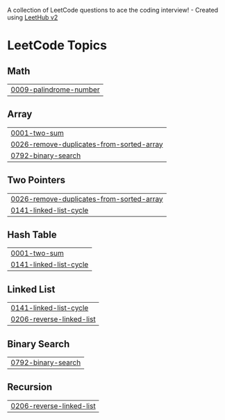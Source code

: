 A collection of LeetCode questions to ace the coding interview! - Created using [LeetHub v2](https://github.com/arunbhardwaj/LeetHub-2.0)
<!---LeetCode Topics Start-->
# LeetCode Topics
## Math
|  |
| ------- |
| [0009-palindrome-number](https://github.com/VANSHIKA-2727/LeetCode/tree/master/0009-palindrome-number) |
## Array
|  |
| ------- |
| [0001-two-sum](https://github.com/VANSHIKA-2727/LeetCode/tree/master/0001-two-sum) |
| [0026-remove-duplicates-from-sorted-array](https://github.com/VANSHIKA-2727/LeetCode/tree/master/0026-remove-duplicates-from-sorted-array) |
| [0792-binary-search](https://github.com/VANSHIKA-2727/LeetCode/tree/master/0792-binary-search) |
## Two Pointers
|  |
| ------- |
| [0026-remove-duplicates-from-sorted-array](https://github.com/VANSHIKA-2727/LeetCode/tree/master/0026-remove-duplicates-from-sorted-array) |
| [0141-linked-list-cycle](https://github.com/VANSHIKA-2727/LeetCode/tree/master/0141-linked-list-cycle) |
## Hash Table
|  |
| ------- |
| [0001-two-sum](https://github.com/VANSHIKA-2727/LeetCode/tree/master/0001-two-sum) |
| [0141-linked-list-cycle](https://github.com/VANSHIKA-2727/LeetCode/tree/master/0141-linked-list-cycle) |
## Linked List
|  |
| ------- |
| [0141-linked-list-cycle](https://github.com/VANSHIKA-2727/LeetCode/tree/master/0141-linked-list-cycle) |
| [0206-reverse-linked-list](https://github.com/VANSHIKA-2727/LeetCode/tree/master/0206-reverse-linked-list) |
## Binary Search
|  |
| ------- |
| [0792-binary-search](https://github.com/VANSHIKA-2727/LeetCode/tree/master/0792-binary-search) |
## Recursion
|  |
| ------- |
| [0206-reverse-linked-list](https://github.com/VANSHIKA-2727/LeetCode/tree/master/0206-reverse-linked-list) |
<!---LeetCode Topics End-->